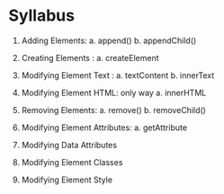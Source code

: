 # Syllabus

1. Adding Elements: 
a. append()
b. appendChild()

2. Creating Elements : 
a. createElement 

3. Modifying Element Text : 
a. textContent
b. innerText

4. Modifying Element HTML: only way
a. innerHTML

5. Removing Elements:
a. remove()
b. removeChild()

6. Modifying Element Attributes:
a. getAttribute


7. Modifying Data Attributes

8. Modifying Element Classes

9. Modifying Element Style

